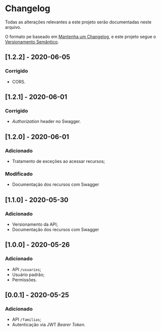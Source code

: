 # Changelog

Todas as alterações relevantes a este projeto serão documentadas neste arquivo.

O  formato pe baseado em [Mantenha um Changelog](https://keepachangelog.com/pt-BR/1.0.0/), e este projeto segue o [Versionamento Semântico](https://semver.org/lang/pt-BR/).

## [1.2.2] - 2020-06-05
### Corrigido
- CORS.

## [1.2.1] - 2020-06-01
### Corrigido
- _Authorization_ header no Swagger.

## [1.2.0] - 2020-06-01
### Adicionado
- Tratamento de exceções ao acessar recursos;

### Modificado
- Documentação dos recursos com Swagger

## [1.1.0] - 2020-05-30
### Adicionado
- Versionamento da API;
- Documentação dos recursos com Swagger

## [1.0.0] - 2020-05-26
### Adicionado
- API `/usuarios`;
- Usuário padrão;
- Permissões.

## [0.0.1] - 2020-05-25
### Adicionado
- API `/familias`;
- Autenticação via JWT _Bearer Token_.
